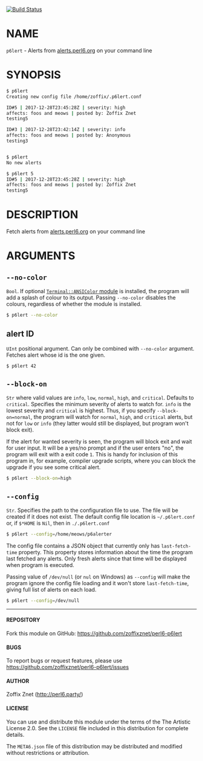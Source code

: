 [![Build Status](https://travis-ci.org/zoffixznet/perl6-p6lert.svg)](https://travis-ci.org/zoffixznet/perl6-p6lert)

# NAME

`p6lert` - Alerts from [alerts.perl6.org](https://alerts.perl6.org) on your command line

# SYNOPSIS

```bash
$ p6lert
Creating new config file /home/zoffix/.p6lert.conf

ID#5 | 2017-12-28T23:45:28Z | severity: high
affects: foos and meows | posted by: Zoffix Znet
testing5

ID#3 | 2017-12-28T23:42:14Z | severity: info
affects: foos and meows | posted by: Anonymous
testing3


$ p6lert
No new alerts

$ p6lert 5
ID#5 | 2017-12-28T23:45:28Z | severity: high
affects: foos and meows | posted by: Zoffix Znet
testing5
```

# DESCRIPTION

Fetch alerts from [alerts.perl6.org](https://alerts.perl6.org) on your
command line

# ARGUMENTS

## `--no-color`

`Bool`. If optional [`Terminal::ANSIColor`
module](https://modules.perl6.org/repo/Terminal::ANSIColor) is installed,
the program will add a splash of colour to its output. Passing `--no-color`
disables the colours, regardless of whether the module is installed.

```bash
$ p6lert --no-color
```

## alert ID

`UInt` positional argument. Can only be combined with `--no-color` argument.
Fetches alert whose id is the one given.

```bash
$ p6lert 42
```

## `--block-on`

`Str` where valid values are `info`, `low`,  `normal`, `high`, and  `critical`.
Defaults to `critical`. Specifies the minimum severity of alerts to watch for.
`info` is the lowest severity and `critical` is highest. Thus, if you specify
`--block-on=normal`, the program will watch for `normal`, `high`, and `critical`
alerts, but not for `low` or `info` (they latter would still be displayed, but
program won't block exit).

If the alert for wanted severity is seen, the program will block exit and wait
for user input. It will be a yes/no prompt and if the user enters "no", the
program will exit with a exit code `1`. This is handy for inclusion of this
program in, for example, compiler upgrade scripts, where you can block the
upgrade if you see some critical alert.

```bash
$ p6lert --block-on=high
```

## `--config`

`Str`. Specifies the path to the configuration file to use. The file will be
created if it does not exist. The default config file location is
`~/.p6lert.conf` or, if `$*HOME` is `Nil`, then in `./.p6lert.conf`

```bash
$ p6lert --config=/home/meows/p6alerter
```

The config file contains a JSON object that currently only has
`last-fetch-time` property. This property stores information about the time
the program last fetched any alerts. Only fresh alerts since that time will
be displayed when program is executed.

Passing value of `/dev/null` (or `nul` on
Windows) as `--config` will make the program ignore the config file loading
and it won't store `last-fetch-time`, giving full list of alerts on each load.

```bash
$ p6lert --config=/dev/null
```

----

#### REPOSITORY

Fork this module on GitHub:
https://github.com/zoffixznet/perl6-p6lert

#### BUGS

To report bugs or request features, please use
https://github.com/zoffixznet/perl6-p6lert/issues

#### AUTHOR

Zoffix Znet (http://perl6.party/)

#### LICENSE

You can use and distribute this module under the terms of the
The Artistic License 2.0. See the `LICENSE` file included in this
distribution for complete details.

The `META6.json` file of this distribution may be distributed and modified
without restrictions or attribution.
